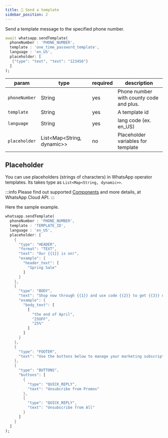 ```yaml
---
title: 💬 Send a template
sidebar_position: 2
---
```


Send a template message to the specified phone number.

```dart
await whatsapp.sendTemplate(
  phoneNumber : 'PHONE_NUMBER',
  template : 'one_time_password_template',
  language : 'en_US',
  placeholder: [
   {"type": "text", "text": "123456"}
  ]
);
```

| param         | type                         | required | description                             |
| ------------- | ---------------------------- | -------- | --------------------------------------- |
| `phoneNumber` | String                       | yes      | Phone number with county code and plus. |
| `template`    | String                       | yes      | A template id                           |
| `language`    | String                       | yes      | lang code (ex. en_US)                   |
| `placeholder` | List\<Map\<String, dynamic>> | no       | Placeholder variables for template      |

## Placeholder

You can use placeholders (strings of characters) in WhatsApp operator templates.
Its takes type as `List<Map<String, dynamic>>`.

:::info
Please find out supported <a href="https://developers.facebook.com/docs/whatsapp/business-management-api/message-templates/#example-request--editing-components-">Components</a> and more details, at WhatsApp Cloud API.
:::

Here the sample example.

```dart
whatsapp.sendTemplate(
  phoneNumber : 'PHONE_NUMBER',
  template : 'TEMPLATE_ID',
  language : 'en_US',
  placeholder: [
    {
      "type": "HEADER",
      "format": "TEXT",
      "text": "Our {{1}} is on!",
      "example": {
        "header_text": [
          "Spring Sale"
        ]
      }
    },
    {
      "type": "BODY",
      "text": "Shop now through {{1}} and use code {{2}} to get {{3}} off of all merchandise.",
      "example": {
        "body_text": [
          [
            "the end of April",
            "25OFF",
            "25%"
          ]
        ]
      }
    },
    {
      "type": "FOOTER",
      "text": "Use the buttons below to manage your marketing subscriptions"
    },
    {
      "type": "BUTTONS",
      "buttons": [
        {
          "type": "QUICK_REPLY",
          "text": "Unsubcribe from Promos"
        },
        {
          "type": "QUICK_REPLY",
          "text": "Unsubscribe from All"
        }
      ]
    }
  ]
);
```
